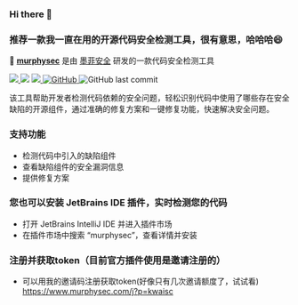 ### Hi there 👋
### 推荐一款我一直在用的开源代码安全检测工具，很有意思，哈哈哈😄

🚀 **[murphysec](https://github.com/murphysec/murphysec)** 是由 [墨菲安全](https://www.murphysec.com/) 研发的一款代码安全检测工具

<p>
  <a href="https://github.com/murphysec/murphysec">
    <img src="https://badgen.net/badge/Github/murphysec/21D789?icon=github">
  </a>

<img src="https://img.shields.io/github/go-mod/go-version/murphysec/murphysec.svg?style=flat-square">
  <a href="https://github.com/murphysec/murphysec/releases/latest">
    <img src="https://img.shields.io/github/release/murphysec/murphysec.svg?style=flat-square">
  </a>
  <a href="https://github.com/murphysec/murphysec/blob/master/LICENSE">
    <img alt="GitHub" src="https://img.shields.io/github/license/murphysec/murphysec?style=flat-square">
  </a>
  <img alt="GitHub last commit" src="https://img.shields.io/github/last-commit/murphysec/murphysec?style=flat-square">
  </p>

该工具帮助开发者检测代码依赖的安全问题，轻松识别代码中使用了哪些存在安全缺陷的开源组件，通过准确的修复方案和一键修复功能，快速解决安全问题。

### 支持功能

- 检测代码中引入的缺陷组件
- 查看缺陷组件的安全漏洞信息
- 提供修复方案

### 您也可以安装 JetBrains IDE 插件，实时检测您的代码

- 打开 JetBrains IntelliJ IDE 并进入插件市场
- 在插件市场中搜索 “murphysec”，查看详情并安装

### 注册并获取token（目前官方插件使用是邀请注册的）

- 可以用我的邀请码注册获取token(好像只有几次邀请额度了，试试看) https://www.murphysec.com/j?p=kwaisc
